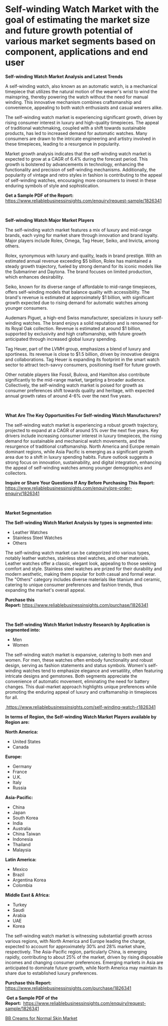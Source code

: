 <p><h1>Self-winding Watch Market with the goal of estimating the market size and future growth potential of various market segments based on component, applications and end user</h1></p><p><strong>Self-winding Watch Market Analysis and Latest Trends</strong></p>
<p><p>A self-winding watch, also known as an automatic watch, is a mechanical timepiece that utilizes the natural motion of the wearer's wrist to wind the mainspring, thereby powering the watch without the need for manual winding. This innovative mechanism combines craftsmanship and convenience, appealing to both watch enthusiasts and casual wearers alike.</p><p>The self-winding watch market is experiencing significant growth, driven by rising consumer interest in luxury and high-quality timepieces. The appeal of traditional watchmaking, coupled with a shift towards sustainable products, has led to increased demand for automatic watches. Many consumers are drawn to the intricate engineering and artistry involved in these timepieces, leading to a resurgence in popularity.</p><p>Market growth analysis indicates that the self-winding watch market is expected to grow at a CAGR of 6.4% during the forecast period. This growth is bolstered by advancements in technology, enhancing the functionality and precision of self-winding mechanisms. Additionally, the popularity of vintage and retro styles in fashion is contributing to the appeal of self-winding watches, encouraging more consumers to invest in these enduring symbols of style and sophistication.</p></p>
<p><strong>Get a Sample PDF of the Report:&nbsp;</strong> <a href="https://www.reliablebusinessinsights.com/enquiry/request-sample/1826341?utm_campaign=3079&utm_medium=2&utm_source=Github&utm_content=ia&utm_term=05042025&utm_id=self-winding-watch">https://www.reliablebusinessinsights.com/enquiry/request-sample/1826341</a></p>
<p>&nbsp;</p>
<p><strong>Self-winding Watch Major Market Players</strong></p>
<p><p>The self-winding watch market features a mix of luxury and mid-range brands, each vying for market share through innovation and brand loyalty. Major players include Rolex, Omega, Tag Heuer, Seiko, and Invicta, among others. </p><p>Rolex, synonymous with luxury and quality, leads in brand prestige. With an estimated annual revenue exceeding $5 billion, Rolex has maintained a steady growth trajectory, fueled by strong demand for its iconic models like the Submariner and Daytona. The brand focuses on limited production, which enhances desirability.</p><p>Seiko, known for its diverse range of affordable to mid-range timepieces, offers self-winding models that balance quality with accessibility. The brand's revenue is estimated at approximately $1 billion, with significant growth expected due to rising demand for automatic watches among younger consumers.</p><p>Audemars Piguet, a high-end Swiss manufacturer, specializes in luxury self-winding watches. The brand enjoys a solid reputation and is renowned for its Royal Oak collection. Revenue is estimated at around $1 billion, supported by exclusivity and high craftsmanship, with future growth anticipated through increased global luxury spending.</p><p>Tag Heuer, part of the LVMH group, emphasizes a blend of luxury and sportiness. Its revenue is close to $1.5 billion, driven by innovative designs and collaborations. Tag Heuer is expanding its footprint in the smart watch sector to attract tech-savvy consumers, positioning itself for future growth.</p><p>Other notable players like Fossil, Bulova, and Hamilton also contribute significantly to the mid-range market, targeting a broader audience. Collectively, the self-winding watch market is poised for growth as consumer preferences shift towards quality and heritage, with expected annual growth rates of around 4-6% over the next five years.</p></p>
<p>&nbsp;</p>
<p><strong>What Are The Key Opportunities For Self-winding Watch Manufacturers?</strong></p>
<p><p>The self-winding watch market is experiencing a robust growth trajectory, projected to expand at a CAGR of around 5% over the next five years. Key drivers include increasing consumer interest in luxury timepieces, the rising demand for sustainable and mechanical watch movements, and the resurgence of traditional craftsmanship. North America and Europe remain dominant regions, while Asia Pacific is emerging as a significant growth area due to a shift in luxury spending habits. Future outlook suggests a strong focus on innovation, sustainability, and digital integration, enhancing the appeal of self-winding watches among younger demographics and collectors.</p></p>
<p><strong>Inquire or Share Your Questions If Any Before Purchasing This Report:</strong> <a href="https://www.reliablebusinessinsights.com/enquiry/pre-order-enquiry/1826341?utm_campaign=3079&utm_medium=2&utm_source=Github&utm_content=ia&utm_term=05042025&utm_id=self-winding-watch">https://www.reliablebusinessinsights.com/enquiry/pre-order-enquiry/1826341</a></p>
<p>&nbsp;</p>
<p><strong>Market Segmentation</strong></p>
<p><strong>The Self-winding Watch Market Analysis by types is segmented into:</strong></p>
<p><ul><li>Leather Watches</li><li>Stainless Steel Watches</li><li>Others</li></ul></p>
<p><p>The self-winding watch market can be categorized into various types, notably leather watches, stainless steel watches, and other materials. Leather watches offer a classic, elegant look, appealing to those seeking comfort and style. Stainless steel watches are prized for their durability and modern aesthetic, making them popular for both casual and formal wear. The "Others" category includes diverse materials like titanium and ceramic, catering to unique consumer preferences and fashion trends, thus expanding the market's overall appeal.</p></p>
<p><strong>Purchase this Report:&nbsp;</strong><a href="https://www.reliablebusinessinsights.com/purchase/1826341?utm_campaign=3079&utm_medium=2&utm_source=Github&utm_content=ia&utm_term=05042025&utm_id=self-winding-watch">https://www.reliablebusinessinsights.com/purchase/1826341</a></p>
<p>&nbsp;</p>
<p><strong>The Self-winding Watch Market Industry Research by Application is segmented into:</strong></p>
<p><ul><li>Men</li><li>Women</li></ul></p>
<p><p>The self-winding watch market is expansive, catering to both men and women. For men, these watches often embody functionality and robust design, serving as fashion statements and status symbols. Women's self-winding watches tend to emphasize elegance and versatility, often featuring intricate designs and gemstones. Both segments appreciate the convenience of automatic movement, eliminating the need for battery changes. This dual-market approach highlights unique preferences while promoting the enduring appeal of luxury and craftsmanship in timepieces for all.</p></p>
<p><a href="https://www.reliablebusinessinsights.com/self-winding-watch-r1826341?utm_campaign=3079&utm_medium=2&utm_source=Github&utm_content=ia&utm_term=05042025&utm_id=self-winding-watch">&nbsp;https://www.reliablebusinessinsights.com/self-winding-watch-r1826341</a></p>
<p><strong>In terms of Region, the Self-winding Watch Market Players available by Region are:</strong></p>
<p>
    <p> <strong> North America: </strong>
        <ul>
            <li>United States</li>
            <li>Canada</li>
        </ul>
        </p> 
    <p> <strong> Europe: </strong>
        <ul>
            <li>Germany</li>
            <li>France</li>
            <li>U.K.</li>
            <li>Italy</li>
            <li>Russia</li>
        </ul>
        </p> 
    <p> <strong> Asia-Pacific: </strong>
        <ul>
            <li>China</li>
            <li>Japan</li>
            <li>South Korea</li>
            <li>India</li>
            <li>Australia</li>
            <li>China Taiwan</li>
            <li>Indonesia</li>
            <li>Thailand</li>
            <li>Malaysia</li>
        </ul>
        </p> 
    <p> <strong> Latin America: </strong>
        <ul>
            <li>Mexico</li>
            <li>Brazil</li>
            <li>Argentina Korea</li>
            <li>Colombia</li>
        </ul>
        </p> 
    <p> <strong> Middle East & Africa: </strong>
        <ul>
            <li>Turkey</li>
            <li>Saudi</li>
            <li>Arabia</li>
            <li>UAE</li>
            <li>Korea</li>
        </ul>
    </p>
    </p>
<p><p>The self-winding watch market is witnessing substantial growth across various regions, with North America and Europe leading the charge, expected to account for approximately 30% and 28% market share, respectively. The Asia-Pacific region, particularly China, is emerging rapidly, contributing to about 25% of the market, driven by rising disposable incomes and changing consumer preferences. Emerging markets in Asia are anticipated to dominate future growth, while North America may maintain its share due to established luxury preferences.</p></p>
<p><strong>Purchase this Report: </strong><a href="https://www.reliablebusinessinsights.com/purchase/1826341?utm_campaign=3079&utm_medium=2&utm_source=Github&utm_content=ia&utm_term=05042025&utm_id=self-winding-watch">https://www.reliablebusinessinsights.com/purchase/1826341</a></p>
<p>&nbsp;<strong>Get a Sample PDF of the Report:&nbsp;&nbsp;</strong><a href="https://www.reliablebusinessinsights.com/enquiry/request-sample/1826341?utm_campaign=3079&utm_medium=2&utm_source=Github&utm_content=ia&utm_term=05042025&utm_id=self-winding-watch">https://www.reliablebusinessinsights.com/enquiry/request-sample/1826341</a></p>
<p><strong></strong></p>
<p><p><a href="https://github.com/alasmyayock/Market-Research-Report-List-1/blob/main/bb-creams-for-normal-skin-market.md?utm_campaign=3079&utm_medium=2&utm_source=Github&utm_content=ia&utm_term=05042025&utm_id=self-winding-watch">BB Creams for Normal Skin Market</a></p></p>